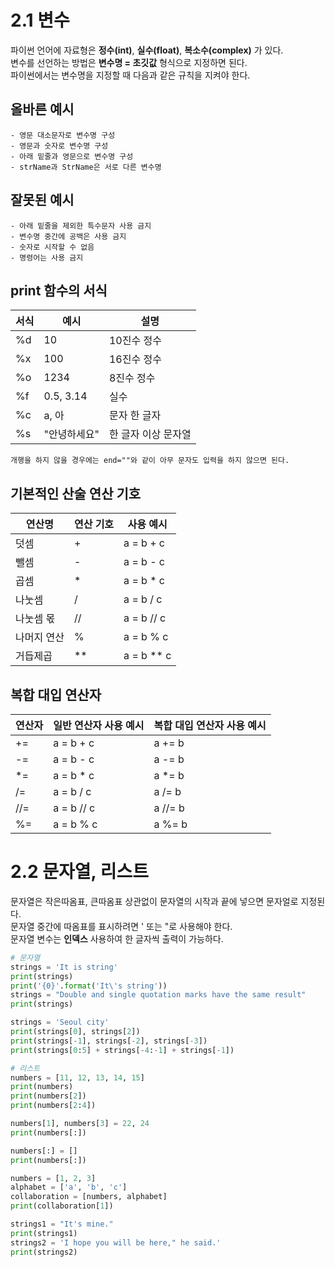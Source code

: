 # 2.1 변수
파이썬 언어에 자료형은 **정수(int)**, **실수(float)**, **복소수(complex)** 가 있다.         
변수를 선언하는 방법은 **변수명 = 초깃값** 형식으로 지정하면 된다.      
파이썬에서는 변수명을 지정할 때 다음과 같은 규칙을 지켜야 한다.      

## 올바른 예시
~~~
- 영문 대소문자로 변수명 구성
- 영문과 숫자로 변수명 구성
- 아래 밑줄과 영문으로 변수명 구성
- strName과 StrName은 서로 다른 변수명
~~~

## 잘못된 예시
~~~
- 아래 밑줄을 제외한 특수문자 사용 금지
- 변수명 중간에 공백은 사용 금지
- 숫자로 시작할 수 없음
- 명령어는 사용 금지
~~~

## print 함수의 서식
| 서식 | 예시 | 설명 |
| --- | --- | --- |
| %d | 10 | 10진수 정수 |
| %x | 100 | 16진수 정수 |
| %o | 1234 | 8진수 정수 |
| %f | 0.5, 3.14 | 실수 |
| %c | a, 아 | 문자 한 글자 |
| %s | "안녕하세요" | 한 글자 이상 문자열 |

~~~
개행을 하지 않을 경우에는 end=""와 같이 아무 문자도 입력을 하지 않으면 된다.
~~~

## 기본적인 산술 연산 기호
| 연산명 | 연산 기호 | 사용 예시 |
| --- | --- | --- |
| 덧셈 | + | a = b + c |
| 뺄셈 | - | a = b - c |
| 곱셈 | * | a = b * c |
| 나눗셈 | / | a = b / c |
| 나눗셈 몫 | // | a = b // c |
| 나머지 연산 | % | a = b % c |
| 거듭제곱 | ** | a = b ** c |

## 복합 대입 연산자
| 연산자 | 일반 연산자 사용 예시 | 복합 대입 연산자 사용 예시 |
| --- | --- | --- |
| += | a = b + c | a += b |
| -= | a = b - c | a -= b |
| *=  | a = b * c | a *= b |
| /= | a = b / c | a /= b |
| //= | a = b // c | a //= b |
| %= | a = b % c | a %= b |

# 2.2 문자열, 리스트
문자열은 작은따옴표, 큰따옴표 상관없이 문자열의 시작과 끝에 넣으면 문자얼로 지정된다.      
문자열 중간에 따옴표를 표시하려면 \' 또는 \"로 사용해야 한다.    
문자열 변수는 **인덱스** 사용하여 한 글자씩 출력이 가능하다.    

```py
# 문자열
strings = 'It is string'
print(strings)
print('{0}'.format('It\'s string'))
strings = "Double and single quotation marks have the same result"
print(strings)

strings = 'Seoul city'
print(strings[0], strings[2])
print(strings[-1], strings[-2], strings[-3])
print(strings[0:5] + strings[-4:-1] + strings[-1])

# 리스트
numbers = [11, 12, 13, 14, 15]
print(numbers)
print(numbers[2])
print(numbers[2:4])

numbers[1], numbers[3] = 22, 24
print(numbers[:])

numbers[:] = []
print(numbers[:])

numbers = [1, 2, 3]
alphabet = ['a', 'b', 'c']
collaboration = [numbers, alphabet]
print(collaboration[1])
```
```py
strings1 = "It's mine."
print(strings1)
strings2 = 'I hope you will be here," he said.'
print(strings2)
```
